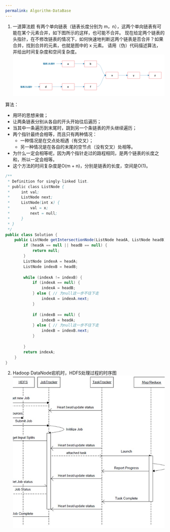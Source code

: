 ```yaml
---
permalink: Algorithm-DataBase
---
```


1. 一道算法题
有两个单向链表（链表长度分别为 m，n），这两个单向链表有可能在某个元素合并，如下图所示的这样，也可能不合并。
现在给定两个链表的头指针，在不修改链表的情况下，如何快速地判断这两个链表是否合并？如果合并，找到合并的元素，也就是图中的 x 元素。
请用（伪）代码描述算法，并给出时间复杂度和空间复杂度。
![](/assets/img/blogs/2020-07-25/IntersectionLinkedList.png)

算法：
* 用环的思想来做；
* 让两条链表分别从各自的开头开始往后遍历；
* 当其中一条遍历到末尾时，跳到另一个条链表的开头继续遍历；
* 两个指针最终会相等，而且只有两种情况：
    * 一种情况是在交点处相遇（有交叉）；
    * 另一种情况是在各自的末尾的空节点（没有交叉）处相等。
* 为什么一定会相等呢，因为两个指针走过的路程相同，是两个链表的长度之和，所以一定会相等。
* 这个方法的时间复杂度是O(m + n)，分别是链表的长度，空间是O(1)。

```java
/**
 * Definition for singly-linked list.
 * public class ListNode {
 *     int val;
 *     ListNode next;
 *     ListNode(int x) {
 *         val = x;
 *         next = null;
 *     }
 * }
 */
public class Solution {
    public ListNode getIntersectionNode(ListNode headA, ListNode headB) {
        if (headA == null || headB == null) {
            return null;
        }
        ListNode indexA = headA;
        ListNode indexB = headB;
        
        while (indexA != indexB) {
            if (indexA == null) {
                indexA = headB;
            } else { // 为null这一步不往下走
                indexA = indexA.next;
            }
            
            if (indexB == null) {
                indexB = headA;
            } else { // 为null这一步不往下走
                indexB = indexB.next;
            }
            
        }
        return indexA;
    }
}
```

2. Hadoop DataNode宕机时，HDFS处理过程的时序图
![](/assets/img/blogs/2020-07-25/HDFS.jpg)